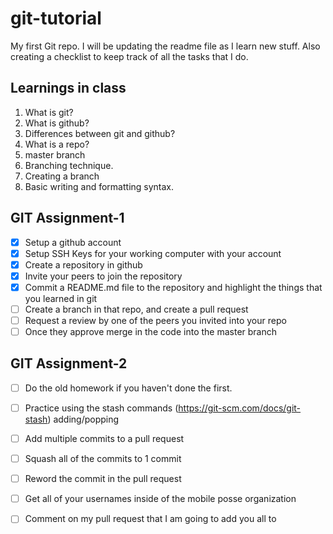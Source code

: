 # git-tutorial
My first Git repo. I will be updating the readme file as I learn new stuff. Also creating a checklist to keep track of all the tasks that I do.

## Learnings in class
1. What is git?
2. What is github?
3. Differences between git and github?
4. What is a repo?
5. master branch
6. Branching technique.
7. Creating a branch
8. Basic writing and formatting syntax.

## GIT Assignment-1
- [X] Setup a github account
- [X] Setup SSH Keys for your working computer with your account
- [X] Create a repository in github
- [X] Invite your peers to join the repository
- [X] Commit a README.md file to the repository and highlight the things that you learned in git
- [ ] Create a branch in that repo, and create a pull request
- [ ] Request a review by one of the peers you invited into your repo
- [ ] Once they approve merge in the code into the master branch

## GIT Assignment-2
- [ ] Do the old homework if you haven't done the first.
- [ ] Practice using the stash commands (https://git-scm.com/docs/git-stash) adding/popping
- [ ] Add multiple commits to a pull request
- [ ] Squash all of the commits to 1 commit
- [ ] Reword the commit in the pull request
- [ ] Get all of your usernames inside of the mobile posse organization
- [ ] Comment on my pull request that I am going to add you all to



